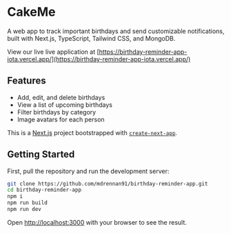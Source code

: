# CakeMe

A web app to track important birthdays and send customizable notifications, built with Next.js, TypeScript, Tailwind CSS, and MongoDB.

View our live live application at [https://birthday-reminder-app-iota.vercel.app/](https://birthday-reminder-app-iota.vercel.app/)
## Features

- Add, edit, and delete birthdays
- View a list of upcoming birthdays
- Filter birthdays by category
- Image avatars for each person

This is a [Next.js](https://nextjs.org) project bootstrapped with [`create-next-app`](https://nextjs.org/docs/app/api-reference/cli/create-next-app).

## Getting Started

First, pull the repository and run the development server:

```bash
git clone https://github.com/mdrennan91/birthday-reminder-app.git
cd birthday-reminder-app
npm i
npm run build
npm run dev
```

Open [http://localhost:3000](http://localhost:3000) with your browser to see the result.

